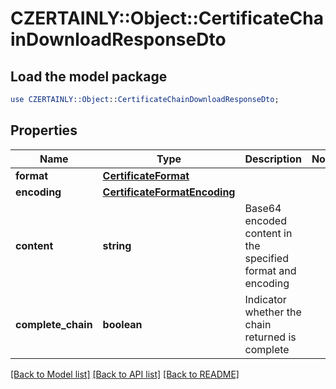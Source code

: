 # CZERTAINLY::Object::CertificateChainDownloadResponseDto

## Load the model package
```perl
use CZERTAINLY::Object::CertificateChainDownloadResponseDto;
```

## Properties
Name | Type | Description | Notes
------------ | ------------- | ------------- | -------------
**format** | [**CertificateFormat**](CertificateFormat.md) |  | 
**encoding** | [**CertificateFormatEncoding**](CertificateFormatEncoding.md) |  | 
**content** | **string** | Base64 encoded content in the specified format and encoding | 
**complete_chain** | **boolean** | Indicator whether the chain returned is complete | 

[[Back to Model list]](../README.md#documentation-for-models) [[Back to API list]](../README.md#documentation-for-api-endpoints) [[Back to README]](../README.md)


